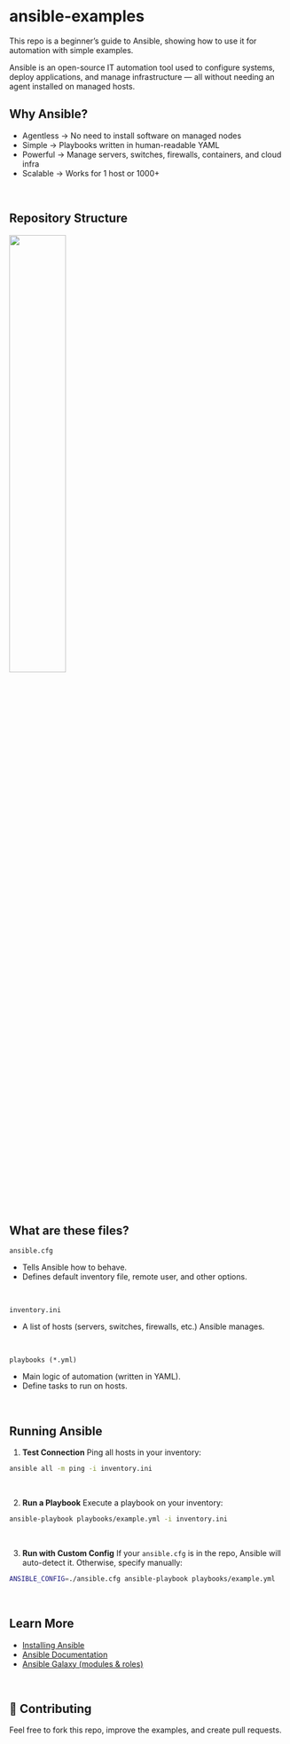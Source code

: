 # ansible-examples

This repo is a beginner’s guide to Ansible, showing how to use it for automation with simple examples.

Ansible is an open-source IT automation tool used to configure systems, deploy applications, and manage infrastructure — all without needing an agent installed on managed hosts.

## Why Ansible?
- Agentless  →   No need to install software on managed nodes  
- Simple     →   Playbooks written in human-readable YAML  
- Powerful   →   Manage servers, switches, firewalls, containers, and cloud infra  
- Scalable   →   Works for 1 host or 1000+  
<br>

## Repository Structure

<img src="https://github.com/isuruadhi/ansible-examples/Repository_Structure" width="45%"/>

<br>

## What are these files?

`ansible.cfg`
- Tells Ansible how to behave.
- Defines default inventory file, remote user, and other options.
<br>

`inventory.ini`
- A list of hosts (servers, switches, firewalls, etc.) Ansible manages.
<br>

`playbooks (*.yml)`
- Main logic of automation (written in YAML).
- Define tasks to run on hosts.
<br>

## Running Ansible
1. **Test Connection**
Ping all hosts in your inventory:
```bash
ansible all -m ping -i inventory.ini
```
<br>

2. **Run a Playbook**
Execute a playbook on your inventory:
```bash
ansible-playbook playbooks/example.yml -i inventory.ini
```
<br>

3. **Run with Custom Config**
If your `ansible.cfg` is in the repo, Ansible will auto-detect it.
Otherwise, specify manually:
```bash
ANSIBLE_CONFIG=./ansible.cfg ansible-playbook playbooks/example.yml
```
<br>

##  Learn More
- [Installing Ansible](https://docs.ansible.com/ansible/latest/installation_guide/intro_installation.html)
- [Ansible Documentation](https://docs.ansible.com/)
- [Ansible Galaxy (modules & roles)](https://galaxy.ansible.com/)
<br>

## 🤝 Contributing
Feel free to fork this repo, improve the examples, and create pull requests.  

